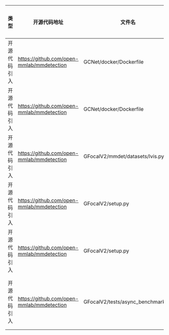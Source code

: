 | 类型     | 开源代码地址                                     | 文件名                     | 公网IP地址/公网URL地址/域名/邮箱地址 | 用途说明    |
|--------|--------------------------------------------|-------------------------| ------------------------------------ |---------|
| 开源代码引入 | https://github.com/open-mmlab/mmdetection  | GCNet/docker/Dockerfile | https://openmmlab.oss-accelerate.aliyuncs.com/mmcv/dist/index.html | 下载依赖    |
| 开源代码引入 | https://github.com/open-mmlab/mmdetection  | GCNet/docker/Dockerfile | https://github.com/open-mmlab/mmdetection.git | 下载依赖    |
| 开源代码引入 | https://github.com/open-mmlab/mmdetection  | GFocalV2/mmdet/datasets/lvis.py                 | http://images.cocodataset.org/ | 下载依赖    |
| 开源代码引入 | https://github.com/open-mmlab/mmdetection  | GFocalV2/setup.py       | openmmlab@gmail.com | 邮箱      |
| 开源代码引入 | https://github.com/open-mmlab/mmdetection  | GFocalV2/setup.py                  | https://github.com/open-mmlab/mmdetection | 下载依赖    |
| 开源代码引入 | https://github.com/open-mmlab/mmdetection  | GFocalV2/tests/async_benchmark.py                 | https://s3.ap-northeast-2.amazonaws.com/open-mmlab/mmdetection/models/mask_rcnn_r50_fpn_1x_20181010-069fa190.pth | 下载预训练权重 |
